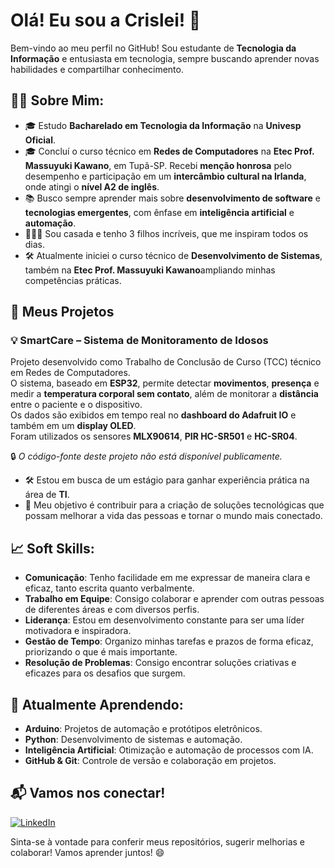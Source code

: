 # Olá! Eu sou a Crislei! 👋

Bem-vindo ao meu perfil no GitHub! Sou estudante de **Tecnologia da Informação** e entusiasta em tecnologia, 
sempre buscando aprender novas habilidades e compartilhar conhecimento.

## 🧑‍💻 Sobre Mim:
- 🎓 Estudo **Bacharelado em Tecnologia da Informação** na **Univesp Oficial**.
- 🎓 Concluí o curso técnico em **Redes de Computadores** na **Etec Prof. Massuyuki Kawano**, em Tupã-SP.
  Recebi **menção honrosa** pelo desempenho e participação em um **intercâmbio cultural na Irlanda**,
  onde atingi o **nível A2 de inglês**.
- 📚 Busco sempre aprender mais sobre **desenvolvimento de software** e **tecnologias emergentes**,
  com ênfase em **inteligência artificial** e **automação**.
- 👩‍👧‍👦 Sou casada e tenho 3 filhos incríveis, que me inspiram todos os dias.
- 🛠️ Atualmente iniciei o curso técnico de **Desenvolvimento de Sistemas**, também na
  **Etec Prof. Massuyuki Kawano**ampliando minhas competências práticas.

## 🚀 Meus Projetos

### 💡 SmartCare – Sistema de Monitoramento de Idosos  
Projeto desenvolvido como Trabalho de Conclusão de Curso (TCC) técnico em Redes de Computadores.  
O sistema, baseado em **ESP32**, permite detectar **movimentos**, 
**presença** e medir a **temperatura corporal sem contato**, 
além de monitorar a **distância** entre o paciente e o dispositivo.  
Os dados são exibidos em tempo real no **dashboard do Adafruit IO** e também em um **display OLED**.  
Foram utilizados os sensores **MLX90614**, **PIR HC-SR501** e **HC-SR04**.

🔒 *O código-fonte deste projeto não está disponível publicamente.*

- 🛠 Estou em busca de um estágio para ganhar experiência prática na área de **TI**.
- 🎯 Meu objetivo é contribuir para a criação de soluções tecnológicas que possam melhorar
  a vida das pessoas e tornar o mundo mais conectado.

## 📈 Soft Skills:
- **Comunicação**: Tenho facilidade em me expressar de maneira clara e eficaz, tanto escrita quanto verbalmente.
- **Trabalho em Equipe**: Consigo colaborar e aprender com outras pessoas de diferentes áreas e com diversos perfis.
- **Liderança**: Estou em desenvolvimento constante para ser uma líder motivadora e inspiradora.
- **Gestão de Tempo**: Organizo minhas tarefas e prazos de forma eficaz, priorizando o que é mais importante.
- **Resolução de Problemas**: Consigo encontrar soluções criativas e eficazes para os desafios que surgem.

## 🌱 Atualmente Aprendendo:
- **Arduino**: Projetos de automação e protótipos eletrônicos.
- **Python**: Desenvolvimento de sistemas e automação.
- **Inteligência Artificial**: Otimização e automação de processos com IA.
- **GitHub & Git**: Controle de versão e colaboração em projetos.

## 📬 Vamos nos conectar!
[![LinkedIn](https://img.shields.io/badge/LinkedIn-Crislei%20Jenuino-blue?style=for-the-badge&logo=linkedin&logoColor=white)](https://www.linkedin.com/in/crislei-jenuino-b3407734a/)

Sinta-se à vontade para conferir meus repositórios, sugerir melhorias e colaborar! Vamos aprender juntos! 😄
